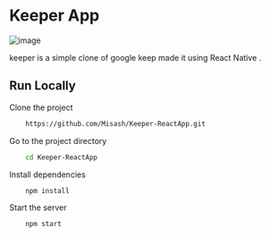 # Keeper App

![image](https://user-images.githubusercontent.com/70419764/158524143-98b50291-ebe9-4f9d-8bef-50317c004bed.png ) 


keeper is a simple clone of google keep made it using React Native .

## Run Locally 

Clone the project 

```bash
    https://github.com/Misash/Keeper-ReactApp.git
```

Go to the project directory 

```bash
    cd Keeper-ReactApp
```

Install dependencies 

```bash
    npm install
```

Start the server

```bash
    npm start
```